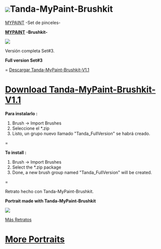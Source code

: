 ![](https://dl.dropboxusercontent.com/u/6425188/eLeDeTe/Mypaint.png)Tanda-MyPaint-Brushkit
=

[MYPAINT](http://mypaint.org) -Set de pinceles-

**[MYPAINT](http://mypaint.org) -Brushkit-**

![](https://dl.dropboxusercontent.com/u/6425188/eLeDeTe/Descargas/Tanda-MyPaint-Brushkit-V1.0.jpg)

Versión completa Set#3.

**Full version Set#3**

=
[Descargar Tanda-MyPaint-Brushkit-V1.1](http://lodetanda.blogspot.com/p/brushkitmypaint.html)

**[Download Tanda-MyPaint-Brushkit-V1.1](http://lodetanda.blogspot.com/p/brushkitmypaint.html)**
=

**Para instalarlo :**

1. Brush -> Import Brushes
2. Seleccione el *.zip 
3. Listo, un grupo nuevo llamado "Tanda_FullVersion" se habrá creado. 

=

**To install :**

1. Brush -> Import Brushes
2. Select the *.zip package
3. Done, a new brush group named "Tanda_FullVersion" will be created. 

=

Retrato hecho con Tanda-MyPaint-Brushkit.

**Portrait made with Tanda-MyPaint-Brushkit**

![](https://dl.dropboxusercontent.com/u/6425188/eLeDeTe/Retratos/SalvadorDali.jpg)

[Más Retratos](http://lodetanda.blogspot.com/p/retratos.html)

**[More Portraits](http://lodetanda.blogspot.com/p/retratos.html)**
======================
